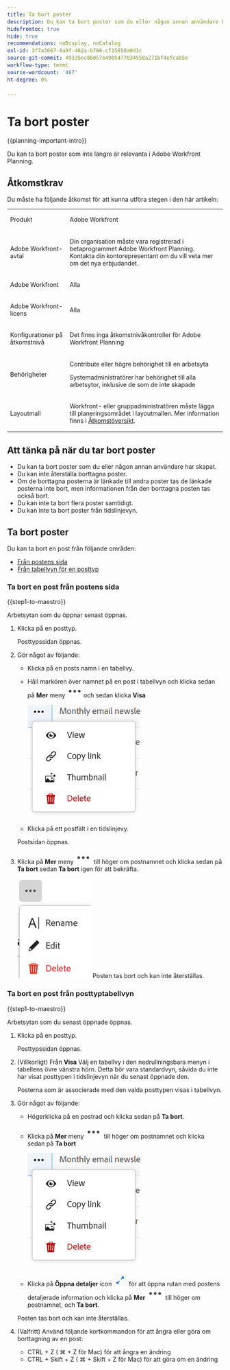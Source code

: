 ```yaml
---
title: Ta bort poster
description: Du kan ta bort poster som du eller någon annan användare har skapat. Du kan inte återställa borttagna poster.
hidefromtoc: true
hide: true
recommendations: noDisplay, noCatalog
exl-id: 3f7a3667-8a9f-462a-b706-cf15850a0d1c
source-git-commit: 49335ec86057e4985477034558a271bf4efcab5e
workflow-type: tm+mt
source-wordcount: '487'
ht-degree: 0%

---
```


<!--update the metadata with real information when making this available in TOC and in the left nav-->

# Ta bort poster

{{planning-important-intro}}

Du kan ta bort poster som inte längre är relevanta i Adobe Workfront Planning.

## Åtkomstkrav

Du måste ha följande åtkomst för att kunna utföra stegen i den här artikeln:

<table style="table-layout:auto">
 <col>
 </col>
 <col>
 </col>
 <tbody>
    <tr>
<tr>
<td>
   <p> Produkt</p> </td>
   <td>
   <p> Adobe Workfront</p> </td>
  </tr>  
 <td role="rowheader"><p>Adobe Workfront-avtal</p></td>
   <td>
<p>Din organisation måste vara registrerad i betaprogrammet Adobe Workfront Planning. Kontakta din kontorepresentant om du vill veta mer om det nya erbjudandet. </p>
   </td>
  </tr>
  <tr>
   <td role="rowheader"><p>Adobe Workfront</p></td>
   <td>
<p>Alla</p>
   </td>
  </tr>
  <tr>
   <td role="rowheader"><p>Adobe Workfront-licens</p>
   </td>
   <td>
   <p>Alla</p> 
  </td>
  </tr>

<tr>
   <td role="rowheader"><p>Konfigurationer på åtkomstnivå</p></td>
   <td> <p>Det finns inga åtkomstnivåkontroller för Adobe Workfront Planning </p>  
</td>
  </tr>

<tr>
   <td role="rowheader"><p>Behörigheter</p></td>
   <td> <p>Contribute eller högre behörighet till en arbetsyta</a> </p>  
   <p>Systemadministratörer har behörighet till alla arbetsytor, inklusive de som de inte skapade</p>
</td>
  </tr>
<tr>
   <td role="rowheader"><p>Layoutmall</p></td>
   <td> <p>Workfront- eller gruppadministratören måste lägga till planeringsområdet i layoutmallen. Mer information finns i <a href="../access/access-overview.md">Åtkomstöversikt</a>. </p>  
</td>
  </tr>

</tbody>
</table>


<!--Maybe enable this at GA - but Maestro is not supposed to have Access controls in the Workfront Access Level: 
>[!NOTE]
>
>If you don't have access, ask your Workfront administrator if they set additional restrictions in your access level. For information on how a Workfront administrator can change your access level, see [Create or modify custom access levels](../administration-and-setup/add-users/configure-and-grant-access/create-modify-access-levels.md). -->

## Att tänka på när du tar bort poster

* Du kan ta bort poster som du eller någon annan användare har skapat.
* Du kan inte återställa borttagna poster. <!--the above statements (and in the metadata description) will change with access levels and recycle bin??-->
* Om de borttagna posterna är länkade till andra poster tas de länkade posterna inte bort, men informationen från den borttagna posten tas också bort.
* Du kan inte ta bort flera poster samtidigt. <!--this will probably change-->
* Du kan inte ta bort poster från tidslinjevyn.

## Ta bort poster

Du kan ta bort en post från följande områden:

* [Från postens sida](#delete-a-record-from-the-records-page)
* [Från tabellvyn för en posttyp](#delete-a-record-from-the-record-type-table-view)

### Ta bort en post från postens sida

{{step1-to-maestro}}

Arbetsytan som du öppnar senast öppnas.

1. Klicka på en posttyp.

   Posttypssidan öppnas.
1. Gör något av följande:

   * Klicka på en posts namn i en tabellvy.
   * Håll markören över namnet på en post i tabellvyn och klicka sedan på **Mer** meny ![](assets/more-menu.png)och sedan klicka **Visa**

     ![](assets/contextual-menu-for-record-row.png)
   * Klicka på ett postfält i en tidslinjevy.

   Postsidan öppnas.

1. Klicka på **Mer** meny ![](assets/more-menu.png) till höger om postnamnet och klicka sedan på **Ta bort** sedan **Ta bort** igen för att bekräfta.

   ![](assets/more-menu-options-from-record-details-page.png) <!--ensure the options have not changed or been renamed-->
Posten tas bort och kan inte återställas.

### Ta bort en post från posttyptabellvyn

{{step1-to-maestro}}

Arbetsytan som du senast öppnade öppnas.

1. Klicka på en posttyp.

   Posttypssidan öppnas.
1. (Villkorligt) Från **Visa** Välj en tabellvy i den nedrullningsbara menyn i tabellens övre vänstra hörn. Detta bör vara standardvyn, såvida du inte har visat posttypen i tidslinjevyn när du senast öppnade den.

   Posterna som är associerade med den valda posttypen visas i tabellvyn.
1. Gör något av följande:

   * Högerklicka på en postrad och klicka sedan på **Ta bort**.
   * Klicka på **Mer** meny ![](assets/more-menu.png) till höger om postnamnet och klicka sedan på **Ta bort**

     ![](assets/contextual-menu-for-record-row.png)

   * Klicka på **Öppna detaljer** icon ![](assets/open-details-icon-in-table-name-field.png) för att öppna rutan med postens detaljerade information och klicka på **Mer** ![](assets/more-menu.png) till höger om postnamnet, och **Ta bort**.

   Posten tas bort och kan inte återställas.

1. (Valfritt) Använd följande kortkommandon för att ångra eller göra om borttagning av en post:

   * CTRL + Z ( ⌘ + Z för Mac) för att ångra en ändring
   * CTRL + Skift + Z ( ⌘ + Skift + Z för Mac) för att göra om en ändring
